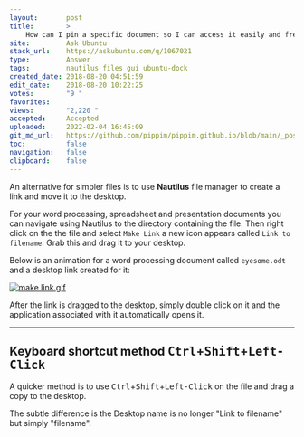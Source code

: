 ```yaml
---
layout:       post
title:        >
    How can I pin a specific document so I can access it easily and frequently?
site:         Ask Ubuntu
stack_url:    https://askubuntu.com/q/1067021
type:         Answer
tags:         nautilus files gui ubuntu-dock
created_date: 2018-08-20 04:51:59
edit_date:    2018-08-20 10:22:25
votes:        "9 "
favorites:    
views:        "2,220 "
accepted:     Accepted
uploaded:     2022-02-04 16:45:09
git_md_url:   https://github.com/pippim/pippim.github.io/blob/main/_posts/2018/2018-08-20-How-can-I-pin-a-specific-document-so-I-can-access-it-easily-and-frequently_.md
toc:          false
navigation:   false
clipboard:    false
---
```


An alternative for simpler files is to use **Nautilus** file manager to create a link and move it to the desktop.

For your word processing, spreadsheet and presentation documents you can navigate using Nautilus to the directory containing the file. Then right click on the the file and select `Make Link` a new icon appears called `Link to filename`. Grab this and drag it to your desktop.

Below is an animation for a word processing document called `eyesome.odt` and a desktop link created for it:

[![make link.gif][1]][1]

After the link is dragged to the desktop, simply double click on it and the application associated with it automatically opens it.


----------

## Keyboard shortcut method <kbd>Ctrl</kbd>+<kbd>Shift</kbd>+<kbd>Left-Click</kbd>

A quicker method is to use <kbd>Ctrl</kbd>+<kbd>Shift</kbd>+<kbd>Left-Click</kbd> on the file and drag a copy to the desktop.

The subtle difference is the Desktop name is no longer "Link to filename" but simply "filename".

  [1]: https://i.stack.imgur.com/6dx9E.gif
